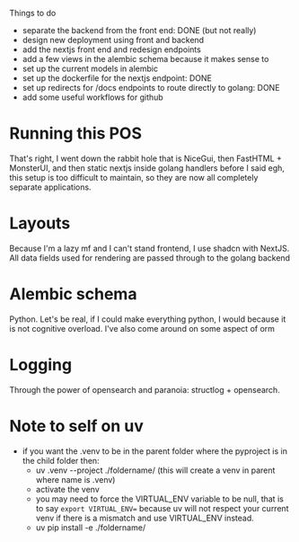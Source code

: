 Things to do
- separate the backend from the front end: DONE (but not really)
- design new deployment using front and backend
- add the nextjs front end and redesign endpoints
- add a few views in the alembic schema because it makes sense to
- set up the current models in alembic
- set up the dockerfile for the nextjs endpoint: DONE
- set up redirects for /docs endpoints to route directly to golang: DONE
- add some useful workflows for github

# Running this POS
That's right, I went down the rabbit hole that is NiceGui, then FastHTML + MonsterUI, and then static nextjs inside golang handlers before I said egh, this setup is too difficult to maintain, so they are now all completely separate applications.

# Layouts
Because I'm a lazy mf and I can't stand frontend, I use shadcn with NextJS. All data fields used for rendering are passed through to the golang backend

# Alembic schema
Python. Let's be real, if I could make everything python, I would because it is not cognitive overload. I've also come around on some aspect of orm

# Logging
Through the power of opensearch and paranoia: structlog + opensearch.

# Note to self on uv
- if you want the .venv to be in the parent folder where the pyproject is in the child folder then:
  - uv .venv --project ./foldername/ (this will create a venv in parent where name is .venv)
  - activate the venv
  - you may need to force the VIRTUAL_ENV variable to be null, that is to say `export VIRTUAL_ENV=` because uv will not respect your current venv if there is a mismatch and use VIRTUAL_ENV instead.
  - uv pip install -e ./foldername/
